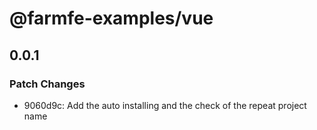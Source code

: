 # @farmfe-examples/vue

## 0.0.1

### Patch Changes

- 9060d9c: Add the auto installing and the check of the repeat project name
